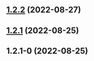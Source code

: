 ## [1.2.2](https://github.com/wuaixiaoyao/npm-demo/compare/v1.2.1...v1.2.2) (2022-08-27)



## [1.2.1](https://github.com/wuaixiaoyao/npm-demo/compare/v1.2.1-0...v1.2.1) (2022-08-25)



## 1.2.1-0 (2022-08-25)



